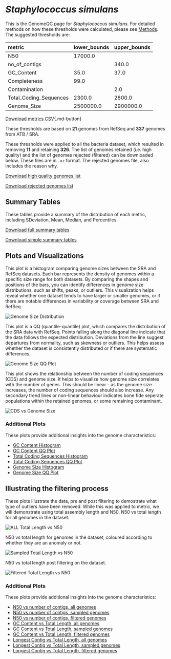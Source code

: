 # *Staphylococcus simulans*

This is the GenomeQC page for *Staphylococcus simulans*. For detailed methods on how these thresholds were calculated, please see [Methods](../../methods.md).
The suggested thresholds are: 

| metric                 | lower_bounds   | upper_bounds   |
|:-----------------------|:---------------|:---------------|
| N50                    | 17000.0        |                |
| no_of_contigs          |                | 340.0          |
| GC_Content             | 35.0           | 37.0           |
| Completeness           | 99.0           |                |
| Contamination          |                | 2.0            |
| Total_Coding_Sequences | 2300.0         | 2800.0         |
| Genome_Size            | 2500000.0      | 2900000.0      |

[Download metrics CSV](Staphylococcus_simulans_metrics.csv){.md-button}


These thresholds are based on **21** genomes from RefSeq and **337** genomes from ATB / SRA.

These thresholds were applied to all the bacteria dataset, which resulted in removing **11** and retaining **326**.
The list of genomes retained (i.e. high quality) and the list of genomes rejected (filtered) can be downloaded below. These files are in `.xz` format. The rejected genomes file, also includes the reason why.

[Download high quality genomes list](Staphylococcus_simulans_high_quality_genomes.csv.xz)


[Download rejected genomes list](Staphylococcus_simulans_filtered_out_genomes.csv.xz)



## Summary Tables
These tables provide a summary of the distribution of each metric, including SDeviation, Mean, Median, and Percentiles.

[Download full summary tables](summary.csv)

[Download simple summary tables](selected_summary.csv)

## Plots and Visualizations

This plot is a histogram comparing genome sizes between the SRA and RefSeq datasets. Each bar represents the density of genomes within a specific size range for both datasets. By comparing the shapes and positions of the bars, you can identify differences in genome size distributions, such as shifts, peaks, or outliers. This visualization helps reveal whether one dataset tends to have larger or smaller genomes, or if there are notable differences in variability or coverage between SRA and RefSeq.

![Genome Size Distribution](Genome_Size_refseq_histogram_kde.png)

This plot is a QQ (quantile-quantile) plot, which compares the distribution of the SRA data with RefSeq. Points falling along the diagonal line indicate that the data follows the expected distribution. Deviations from the line suggest departures from normality, such as skewness or outliers. This helps assess whether the dataset is consistently distributed or if there are systematic differences.

![Genome Size QQ Plot](Genome_Size_refseq_qqplot.png)

This plot shows the relationship between the number of coding sequences (CDS) and genome size. It helps to visualize how genome size correlates with the number of genes. This should be linear - as the genome size increases, the number of coding sequences should also increase. Any secondary trend lines or non-linear behaviour indicates bone fide seperate populations within the retained genomes, or some remaining contaminant. 

![CDS vs Genome Size](Staphylococcus_simulans_CDS_vs_Genome_Size.png)

### Additional Plots

These plots provide additional insights into the genome characteristics:

- [GC Content Histogram](GC_Content_refseq_histogram_kde.png)
- [GC Content QQ Plot](GC_Content_refseq_qqplot.png)
- [Total Coding Sequences Histogram](Total_Coding_Sequences_refseq_histogram_kde.png)
- [Total Coding Sequences QQ Plot](Total_Coding_Sequences_refseq_qqplot.png)
- [Genome Size Histogram](Genome_Size_refseq_histogram_kde.png)
- [Genome Size QQ Plot](Genome_Size_refseq_qqplot.png)
## Illustrating the filtering process
These plots illustrate the data, pre and post filtering to demostrate what type of outliers have been removed. While this was applied to metric, we will demonstrate using total assembly length and N50.
N50 vs total length for all genomes in the dataset.

![ALL Total Length vs N50](Staphylococcus_simulans_all_total_length_N50.png)

N50 vs total length for genomes in the dataset, coloured according to whether they are an anomaly or not.

![Sampled Total Length vs N50](Staphylococcus_simulans_sample_total_length_N50.png)

N50 vs total length post filtering on the dataset.

![Filtered Total Length vs N50](Staphylococcus_simulans_filt_total_length_N50.png)

### Additional Plots

These plots provide additional insights into the genome characteristics:

- [N50 vs number of contigs, all genomes](Staphylococcus_simulans_all_N50_number.png)
- [N50 vs number of contigs, sampled genomes](Staphylococcus_simulans_sample_N50_number.png)
- [N50 vs number of contigs, filtered genomes](Staphylococcus_simulans_filt_N50_number.png)
- [GC Content vs Total Length, all genomes](Staphylococcus_simulans_all_total_length_GC_Content.png)
- [GC Content vs Total Length, sampled genomes](Staphylococcus_simulans_sample_total_length_GC_Content.png)
- [GC Content vs Total Length, filtered genomes](Staphylococcus_simulans_filt_total_length_GC_Content.png)
- [Longest Contig vs Total Length, all genomes](Staphylococcus_simulans_all_total_length_longest.png)
- [Longest Contig vs Total Length, sampled genomes](Staphylococcus_simulans_sample_total_length_longest.png)
- [Longest Contig vs Total Length, filtered genomes](Staphylococcus_simulans_filt_total_length_longest.png)
